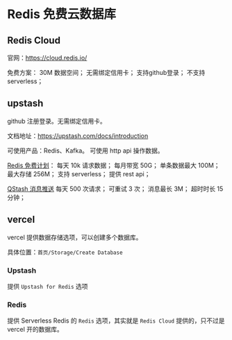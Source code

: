 # Redis 免费云数据库

## Redis Cloud

官网：https://cloud.redis.io/


免费方案：
30M 数据空间；
无需绑定信用卡；
支持github登录；
不支持 serverless；

## upstash

github 注册登录。无需绑定信用卡。

文档地址：https://upstash.com/docs/introduction

可使用产品：Redis、Kafka。
可使用 http api 操作数据。

[Redis 免费计划](https://upstash.com/pricing)：
每天 10k 请求数据；
每月带宽 50G；
单条数据最大 100M；
最大存储 256M；
支持 serverless；
提供 rest api；

[QStash 消息推送](https://upstash.com/pricing/qstash)
每天 500 次请求；
可重试 3 次；
消息最长 3M；
超时时长 15分钟；

## vercel

vercel 提供数据存储选项，可以创建多个数据库。

具体位置：`首页/Storage/Create Database`

### Upstash

提供 `Upstash for Redis` 选项

### Redis

提供 Serverless Redis 的 `Redis` 选项，其实就是 `Redis Cloud` 提供的，只不过是 vercel 开的数据库。